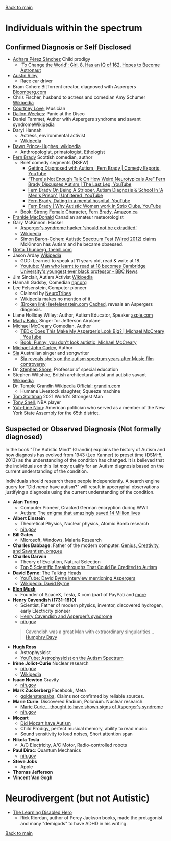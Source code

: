 [Back to main](README.md)

# Individuals within the spectrum

## Confirmed Diagnosis or Self Disclosed

* [Adhara Pérez Sánchez](https://en.wikipedia.org/wiki/Adhara_P%C3%A9rez_S%C3%A1nchez) Child prodigy
  * [‘To Change the World': Girl, 8, Has an IQ of 162, Hopes to Become Astronaut](https://www.nbcsandiego.com/news/local/to-change-the-world-girl-8-has-an-iq-of-162-hopes-to-become-astronaut/2279752/)
* [Austin Riley](https://www.ctvnews.ca/w5/canadian-race-car-driver-austin-riley-inspires-on-and-off-the-track-1.6629956)
  * Race car driver
* Bram Cohen: BitTorrent creator, diagnosed with Aspergers [Bloomberg.com](https://www.bloomberg.com/news/articles/2008-10-15/bittorrents-bram-cohen-isnt-limited-by-aspergers)
* Chris Fischer, husband to actress and comedian Amy Schumer [Wikipedia](https://en.wikipedia.org/wiki/Chris_Fischer)
* [Courtney Love](https://the-genius-of-autism.fandom.com/wiki/Courtney_Love), Musician
* [Dallon Weekes](https://en.wikipedia.org/wiki/Dallon_Weekes): Panic at the Disco
* Daniel Tammet, Author with Aspergers syndrome and savant syndrome[Wikipedia](https://en.wikipedia.org/wiki/Daniel_Tammet)
* Daryl Hannah
  * Actress, environmental activist
  * [Wikipedia](https://en.wikipedia.org/wiki/Daryl_Hannah)
* [Dawn Prince-Hughes, wikipedia](https://en.wikipedia.org/wiki/Dawn_Prince-Hughes)
  * Anthropologist, primatologist, Ethologist
* [Fern Brady](https://en.wikipedia.org/wiki/Fern_Brady) Scottish comedian, author
  * Brief comedy segments (NSFW)
    * [Getting Diagnosed with Autism | Fern Brady | Comedy Exports, YouTube](https://www.youtube.com/watch?v=Ufe-2f5DpPE)
    * [“There's Not Enough Talk On How Weird Neurotypicals Are” Fern Brady Discusses Autism | The Last Leg, YouTube](https://www.youtube.com/watch?v=HaqsScc32nQ)
    * [Fern Brady On Being A Stripper, Autism Diagnosis & School In 'A Men's Prison' | Unfiltered, YouTube](https://www.youtube.com/watch?v=rHLnaHJwATk)
    * [Fern Brady, Dating in a mental hospital, YouTube](https://www.youtube.com/watch?v=7wW3prj-FIo)
    * [Fern Brady | Why Autistic Women work in Strip Clubs, YouTube](https://www.youtube.com/watch?v=YpArzKAmbo8)
  * [Book: Strong Female Character, Fern Brady, Amazon.ca](https://www.amazon.ca/Strong-Female-Character-Fern-Brady/dp/0593582500)
* [Frankie MacDonald](https://en.wikipedia.org/wiki/Frankie_MacDonald) Canadian amateur meteorologist
* Gary McKinnon: Hacker
  * [Asperger's syndrome hacker 'should not be extradited'](https://www.theguardian.com/technology/2009/jul/14/gary-mckinnon-aspergers-hacking)
  * [Wikipedia](https://en.wikipedia.org/wiki/Gary_McKinnon)
  * [Simon Baron-Cohen: Autistic Spectrum Test (Wired 2012)](https://www.youtube.com/watch?v=LYys7rhRcDU) claims McKinnon has Autism and he became obsessed.
* [Greta Thunberg, thehill.com](https://thehill.com/changing-america/well-being/468091-opinion-activist-greta-thunbergs-autism-doesnt-hold-her-back/)
* Jason Arday [Wikipedia](https://en.wikipedia.org/wiki/Jason_Arday)
  * GDD: Learned to speak at 11 years old, read & write at 18.
  * [Youtube: Man who learnt to read at 18 becomes Cambridge University's youngest ever black professor - BBC News](https://youtu.be/g28uXeXz9l8)
* Jim Sinclair, Autism Activist [Wikipedia](https://en.wikipedia.org/wiki/Jim_Sinclair_(activist))
* Hannah Gadsby, Comedian [npr.org](https://www.npr.org/2020/05/26/862081893/autism-spectrum-diagnosis-helped-comic-hannah-gadsby-be-kinder-to-herself)
* Lee Felsenstein, Computer pioneer
  * Claimed by [NeuroTribes](https://www.amazon.ca/Neurotribes-Legacy-Autism-Future-Neurodiversity/dp/0399185615)
  * [Wikipedia](https://en.wikipedia.org/wiki/Lee_Felsenstein) makes no mention of it.
  * [(Broken link) leefelsenstein.com](http://www.leefelsenstein.com/wp-content/uploads/2013/01/My-Path-Through-the-FSM-and-Beyond.pdf) [Cached](./Articles/felsenstein.com/My%20Path%20Through%20the%20FSM%20and%20Beyond.html), reveals an Aspergers diagnosis.
* Liane Holliday Willey: Author, Autism Educator, Speaker [aspie.com](http://www.aspie.com/)
* [Marty Balin](https://thecommonthreadgroup.com/rock-and-roll-hall-of-fame-inductee-marty-balin/), Singer for Jefferson Airplane
* [Michael McCreary]() Comedian, Author
  * [TEDx: Does This Make My Asperger’s Look Big? | Michael McCreary , YouTube](https://www.youtube.com/watch?v=jBVpgyIXllw)
  * [Book: Funny, you don't look autistic, Michael McCreary](https://www.annickpress.com/Books/F/Funny-You-Don-t-Look-Autistic)
* [Michael John Carley](https://michaeljohncarley.com/books/), Author
* [Sia](https://en.wikipedia.org/wiki/Sia) Australian singer and songwriter
  * [Sia reveals she's on the autism spectrum years after Music film controversy](https://ew.com/music/sia-reveals-autism-spectrum-music-controversy/)
* Dr. [Stephen Shore](https://drstephenshore.com/), Professor of special education
* Stephen Wiltshire, British architectural artist and autistic savant [Wikipedia](https://en.wikipedia.org/wiki/Stephen_Wiltshire)
* Dr. Temple Grandin [Wikipedia](https://en.wikipedia.org/wiki/Temple_Grandin) [Official: grandin.com](https://www.grandin.com/)
  * Humane Livestock slaughter, Squeeze machine
* [Tom Stoltman](https://barbend.com/strongman-tom-stoltman-autism-is-a-superpower/) 2021 World's Strongest Man
* [Tony Snell](https://people.com/nba-star-tony-snell-autism-diagnosis-at-31-7548235#:~:text=After%20taking%20that%20initiative%20last,%2C%20speech%20and%20nonverbal%20communication.%22), NBA player
* [Yuh-Line Niou](https://en.wikipedia.org/wiki/Yuh-Line_Niou): American politician who served as a member of the New York State Assembly for the 65th district.

## Suspected or Observed Diagnosis (Not formally diagnosed)

In the book "The Autistic Mind" (Grandin) explains the history of Autism and how diagnosis has evolved from 1943 (Leo Kanner) to preset time (DSM-5, 2013) as the understanding of the condition has changed. It is believed that the individuals on this list _may_ qualify for an Autism diagnosis based on the current understanding of the condition.

Individuals should research these people independently. A search engine query for "Did _name_ have autism?" will result in apocryphal observations justifying a diagnosis using the current understanding of the condition.


* **Alan Turing**
  * Computer Pioneer, Cracked German encryption during WWII
  * [Autism: The enigma that amazingly saved 14 Million lives](https://www.autismparentingmagazine.com/autism-enigma-amazingly-saved-lives/)
* **Albert Einstein**
  * Theoretical Physics, Nuclear physics, Atomic Bomb research
  * [nih.gov](https://www.ncbi.nlm.nih.gov/pmc/articles/PMC539373/#:~:text=According%20to%20the%20standard%20criteria,with%20any%20form%20of%20autism.)
* **Bill Gates**
  * Microsoft, Windows, Malaria Research
* **Charles Babbage**: Father of the modern computer. [Genius, Creativity, and Savantism, pmg.eu](http://professormichaelfitzgerald.eu/genius-creativity-and-savantism/)
* **Charles Darwin**
  * Theory of Evolution, Natural Selection
  * [Top 5 Scientific Breakthroughs That Could Be Credited to Autism](https://www.appliedbehavioranalysisedu.org/top-5-scientific-breakthroughs-that-could-be-credited-to-autism/)
* **David Byrne**: The Talking Heads
  * [YouTube: David Byrne interview mentioning Aspergers](https://www.youtube.com/watch?v=vtX6emk6U5k)
  * [Wikipedia: David Byrne](https://en.wikipedia.org/wiki/David_Byrne)
* **[Elon Musk](https://www.bbc.com/news/world-us-canada-57045770)**
  * Founder of SpaceX, Tesla, X.com (part of PayPal) and [more](https://en.wikipedia.org/wiki/Elon_Musk)
* **Henry Cavendish (1731–1810)**
  * Scientist, Father of modern physics, inventor, discovered hydrogen, early Electricity pioneer
  * [Henry Cavendish and Asperger’s syndrome](https://www.sciencedirect.com/science/article/abs/pii/S0191886909000294)
  * [nih.gov](https://www.ncbi.nlm.nih.gov/pmc/articles/PMC539373/#:~:text=According%20to%20the%20standard%20criteria,with%20any%20form%20of%20autism.)
  > Cavendish was a great Man with extraordinary singularities...  
  > [Humphry Davy](https://www.goodreads.com/quotes/952997-author-cavendish-3980665-was-a-great-man-with-extraordinary-singularities-his-voice-was)
* **Hugh Ross**
  * Astrophysicist
  * [YouTube: Astrophysicist on the Autism Spectrum](https://www.youtube.com/watch?v=QxGy9OsF-fg)
* **Irène Joliot-Curie** Nuclear research
  * [nih.gov](https://www.ncbi.nlm.nih.gov/pmc/articles/PMC539373/#:~:text=According%20to%20the%20standard%20criteria,with%20any%20form%20of%20autism.)
  * [Wikipedia](https://en.wikipedia.org/wiki/Ir%C3%A8ne_Joliot-Curie)
* **Isaac Newton** Gravity
  * [nih.gov](https://www.ncbi.nlm.nih.gov/pmc/articles/PMC539373/#:~:text=According%20to%20the%20standard%20criteria,with%20any%20form%20of%20autism.)
* **Mark Zuckerberg** Facebook, Meta
  * [goldenstepsaba](https://www.goldenstepsaba.com/resources/is-mark-zuckerberg-autistic#:~:text=on%20the%20spectrum.-,In%202013%2C%20Zuckerberg%20made%20a%20public%20statement%20that%20he%20has,a%20milder%20form%20of%20autism). Claims not confirmed by reliable sources.
* **Marie Curie**: Discovered Radium, Polonium. Nuclear research.
  * [Marie Curie... thought to have shown signs of Asperger's syndrome](https://recognitionhealth.com/autism-spectrum-disorder/#:~:text=Isaac%20Newton%2C%20Albert%20Einstein%20and,from%20family%20and%20social%20services.)
  * [nih.gov](https://www.ncbi.nlm.nih.gov/pmc/articles/PMC539373/)
* **Mozart**
  * [Did Mozart have Autism](https://www.crossrivertherapy.com/autism/did-mozart-have-autism)
  * Child Prodigy, perfect musical memory, ability to read music
  * Sound sensitivity to loud noises, Short attention span
* **Nikola Tesla**
  * A/C Electricity, A/C Motor, Radio-controlled robots
* **Paul Dirac**: Quantum Mechanics
  * [nih.gov](https://www.ncbi.nlm.nih.gov/pmc/articles/PMC539373/#:~:text=According%20to%20the%20standard%20criteria,with%20any%20form%20of%20autism.)
* **Steve Jobs**
  * Apple
* **Thomas Jefferson**
* **Vincent Van Gogh**

# Neurodivergent (but not Autistic)

* [The Learning Disabled Hero](https://rickriordan.com/2005/09/the-learning-disabled-hero/)
  * Rick Riordan, author of Percy Jackson books, made the protagonist and many "demigods" to have ADHD in his writing.

[Back to main](README.md)